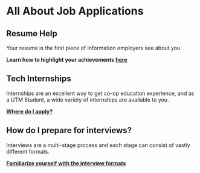 # All About Job Applications

## Resume Help

Your resume is the first piece of information employers see about you.

**Learn how to highlight your achievements [here](/resources/resume-help)**

## Tech Internships

Internships are an excellent way to get co-op education experience, and as a UTM Student, a wide variety of internships are available to you.

[**Where do I apply?**](/resources/internship-apps)

## How do I prepare for interviews?

Interviews are a multi-stage process and each stage can consist of vastly different formats.

[**Familiarize yourself with the interview formats**](https://yangshun.github.io/tech-interview-handbook/interview-formats)
